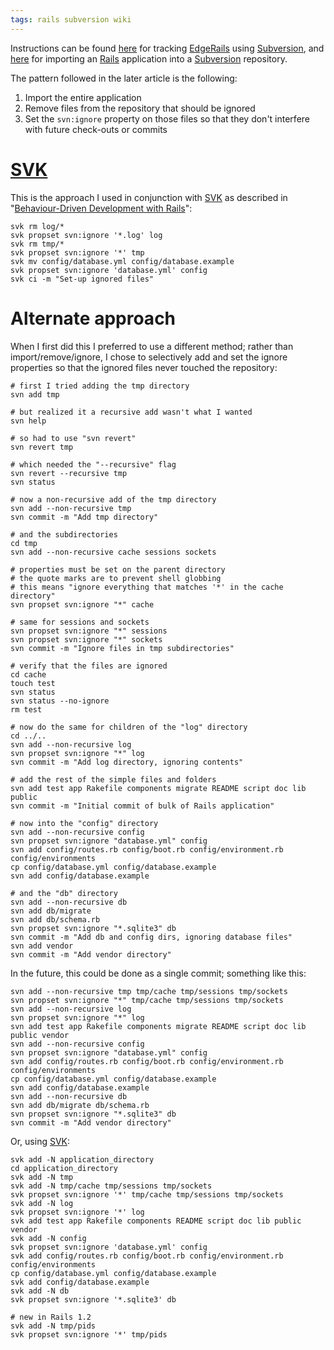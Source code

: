 ```yaml
---
tags: rails subversion wiki
---
```


Instructions can be found [here](http://wiki.rubyonrails.org/rails/pages/EdgeRails) for tracking [EdgeRails](/wiki/EdgeRails) using [Subversion](/wiki/Subversion), and [here](http://wiki.rubyonrails.org/rails/pages/HowtoUseRailsWithSubversion) for importing an [Rails](/wiki/Rails) application into a [Subversion](/wiki/Subversion) repository.

The pattern followed in the later article is the following:

1.  Import the entire application
2.  Remove files from the repository that should be ignored
3.  Set the `svn:ignore` property on those files so that they don't interfere with future check-outs or commits

# [SVK](/wiki/SVK)

This is the approach I used in conjunction with [SVK](/wiki/SVK) as described in "[Behaviour-Driven Development with Rails](/wiki/Behaviour-Driven_Development_with_Rails)":

    svk rm log/*
    svk propset svn:ignore '*.log' log
    svk rm tmp/*
    svk propset svn:ignore '*' tmp
    svk mv config/database.yml config/database.example
    svk propset svn:ignore 'database.yml' config
    svk ci -m "Set-up ignored files"

# Alternate approach

When I first did this I preferred to use a different method; rather than import/remove/ignore, I chose to selectively add and set the ignore properties so that the ignored files never touched the repository:

    # first I tried adding the tmp directory
    svn add tmp

    # but realized it a recursive add wasn't what I wanted
    svn help

    # so had to use "svn revert"
    svn revert tmp

    # which needed the "--recursive" flag
    svn revert --recursive tmp
    svn status

    # now a non-recursive add of the tmp directory
    svn add --non-recursive tmp
    svn commit -m "Add tmp directory"

    # and the subdirectories
    cd tmp
    svn add --non-recursive cache sessions sockets

    # properties must be set on the parent directory
    # the quote marks are to prevent shell globbing
    # this means "ignore everything that matches '*' in the cache directory"
    svn propset svn:ignore "*" cache

    # same for sessions and sockets
    svn propset svn:ignore "*" sessions
    svn propset svn:ignore "*" sockets
    svn commit -m "Ignore files in tmp subdirectories"

    # verify that the files are ignored
    cd cache
    touch test
    svn status
    svn status --no-ignore
    rm test

    # now do the same for children of the "log" directory
    cd ../..
    svn add --non-recursive log
    svn propset svn:ignore "*" log
    svn commit -m "Add log directory, ignoring contents"

    # add the rest of the simple files and folders
    svn add test app Rakefile components migrate README script doc lib public
    svn commit -m "Initial commit of bulk of Rails application"

    # now into the "config" directory
    svn add --non-recursive config
    svn propset svn:ignore "database.yml" config
    svn add config/routes.rb config/boot.rb config/environment.rb config/environments
    cp config/database.yml config/database.example
    svn add config/database.example

    # and the "db" directory
    svn add --non-recursive db
    svn add db/migrate
    svn add db/schema.rb
    svn propset svn:ignore "*.sqlite3" db
    svn commit -m "Add db and config dirs, ignoring database files"
    svn add vendor
    svn commit -m "Add vendor directory"

In the future, this could be done as a single commit; something like this:

    svn add --non-recursive tmp tmp/cache tmp/sessions tmp/sockets
    svn propset svn:ignore "*" tmp/cache tmp/sessions tmp/sockets
    svn add --non-recursive log
    svn propset svn:ignore "*" log
    svn add test app Rakefile components migrate README script doc lib public vendor
    svn add --non-recursive config
    svn propset svn:ignore "database.yml" config
    svn add config/routes.rb config/boot.rb config/environment.rb config/environments
    cp config/database.yml config/database.example
    svn add config/database.example
    svn add --non-recursive db
    svn add db/migrate db/schema.rb
    svn propset svn:ignore "*.sqlite3" db
    svn commit -m "Add vendor directory"

Or, using [SVK](/wiki/SVK):

    svk add -N application_directory
    cd application_directory
    svk add -N tmp
    svk add -N tmp/cache tmp/sessions tmp/sockets
    svk propset svn:ignore '*' tmp/cache tmp/sessions tmp/sockets
    svk add -N log
    svk propset svn:ignore '*' log
    svk add test app Rakefile components README script doc lib public vendor
    svk add -N config
    svk propset svn:ignore 'database.yml' config
    svk add config/routes.rb config/boot.rb config/environment.rb config/environments
    cp config/database.yml config/database.example
    svk add config/database.example
    svk add -N db
    svk propset svn:ignore '*.sqlite3' db

    # new in Rails 1.2
    svk add -N tmp/pids
    svk propset svn:ignore '*' tmp/pids
